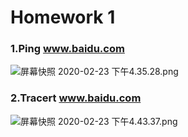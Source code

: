 # Homework 1

### 1.Ping www.baidu.com

![屏幕快照 2020-02-23 下午4.35.28.png](https://i.loli.net/2020/02/26/sm4Kvk3l6uJwbGy.png)

### 2.Tracert www.baidu.com

![屏幕快照 2020-02-23 下午4.43.37.png](https://i.loli.net/2020/02/26/6ij1vw5rxVNUJSK.png)

